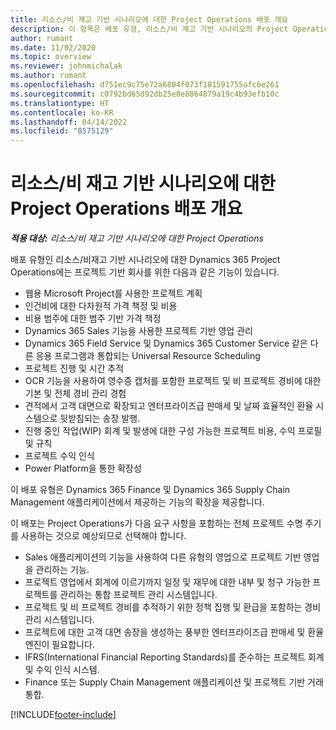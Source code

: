```yaml
---
title: 리소스/비 재고 기반 시나리오에 대한 Project Operations 배포 개요
description: 이 항목은 배포 유형, 리소스/비 재고 기반 시나리오의 Project Operations에 대한 정보를 제공합니다.
author: rumant
ms.date: 11/02/2020
ms.topic: overview
ms.reviewer: johnmichalak
ms.author: rumant
ms.openlocfilehash: d751ec9c75e72a6804f073f181591755afc6e261
ms.sourcegitcommit: c0792bd65d92db25e0e8864879a19c4b93efb10c
ms.translationtype: HT
ms.contentlocale: ko-KR
ms.lasthandoff: 04/14/2022
ms.locfileid: "8575129"
---
```

# <a name="project-operations-for-resourcenon-stocked-based-scenarios-deployment-overview"></a>리소스/비 재고 기반 시나리오에 대한 Project Operations 배포 개요

_**적용 대상:** 리소스/비 재고 기반 시나리오에 대한 Project Operations_

배포 유형인 리소스/비재고 기반 시나리오에 대한 Dynamics 365 Project Operations에는 프로젝트 기반 회사를 위한 다음과 같은 기능이 있습니다.

- 웹용 Microsoft Project를 사용한 프로젝트 계획
- 인건비에 대한 다차원적 가격 책정 및 비용
- 비용 범주에 대한 범주 기반 가격 책정
- Dynamics 365 Sales 기능을 사용한 프로젝트 기반 영업 관리
- Dynamics 365 Field Service 및 Dynamics 365 Customer Service 같은 다른 응용 프로그램과 통합되는 Universal Resource Scheduling
- 프로젝트 진행 및 시간 추적
- OCR 기능을 사용하여 영수증 캡처를 포함한 프로젝트 및 비 프로젝트 경비에 대한 기본 및 전체 경비 관리 경험
- 견적에서 고객 대면으로 확장되고 엔터프라이즈급 판매세 및 날짜 효율적인 환율 시스템으로 뒷받침되는 송장 발행.
- 진행 중인 작업(WIP) 회계 및 발생에 대한 구성 가능한 프로젝트 비용, 수익 프로필 및 규칙
- 프로젝트 수익 인식
- Power Platform을 통한 확장성

이 배포 유형은 Dynamics 365 Finance 및 Dynamics 365 Supply Chain Management 애플리케이션에서 제공하는 기능의 확장을 제공합니다.

이 배포는 Project Operations가 다음 요구 사항을 포함하는 전체 프로젝트 수명 주기를 사용하는 것으로 예상되므로 선택해야 합니다.

- Sales 애플리케이션의 기능을 사용하여 다른 유형의 영업으로 프로젝트 기반 영업을 관리하는 기능.
- 프로젝트 영업에서 회계에 이르기까지 일정 및 재무에 대한 내부 및 청구 가능한 프로젝트를 관리하는 통합 프로젝트 관리 시스템입니다.
- 프로젝트 및 비 프로젝트 경비를 추적하기 위한 정책 집행 및 환급을 포함하는 경비 관리 시스템입니다.
- 프로젝트에 대한 고객 대면 송장을 생성하는 풍부한 엔터프라이즈급 판매세 및 환율 엔진이 필요합니다.
- IFRS(International Financial Reporting Standards)를 준수하는 프로젝트 회계 및 수익 인식 시스템.
- Finance 또는 Supply Chain Management 애플리케이션 및 프로젝트 기반 거래 통합.


[!INCLUDE[footer-include](../includes/footer-banner.md)]